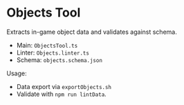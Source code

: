 # Objects Tool

Extracts in-game object data and validates against schema.

- Main: `ObjectsTool.ts`
- Linter: `Objects.linter.ts`
- Schema: `objects.schema.json`

Usage:

- Data export via `exportObjects.sh`
- Validate with `npm run lintData`.
